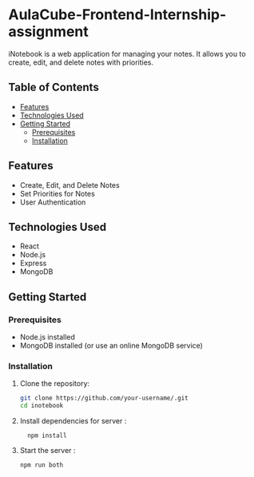 # AulaCube-Frontend-Internship-assignment

iNotebook is a web application for managing your notes. It allows you to create, edit, and delete notes with priorities.

## Table of Contents

- [Features](#features)
- [Technologies Used](#technologies-used)
- [Getting Started](#getting-started)
  - [Prerequisites](#prerequisites)
  - [Installation](#installation)

## Features

- Create, Edit, and Delete Notes
- Set Priorities for Notes
- User Authentication 

## Technologies Used

- React
- Node.js
- Express
- MongoDB 

## Getting Started

### Prerequisites

- Node.js installed
- MongoDB installed (or use an online MongoDB service)

### Installation

1. Clone the repository:

   ```bash
   git clone https://github.com/your-username/.git
   cd inotebook

2. Install dependencies for server :
    ```cd backend
      npm install
3. Start the server :
    ````
    npm run both
